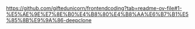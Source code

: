 
https://github.com/giftedunicorn/frontendcoding?tab=readme-ov-file#1-%E5%AE%9E%E7%8E%B0%E4%B8%80%E4%B8%AA%E6%B7%B1%E5%85%8B%E9%9A%86-deepclone